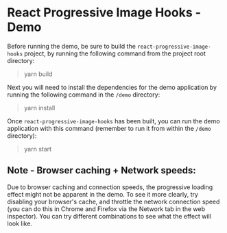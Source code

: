 # React Progressive Image Hooks - Demo

Before running the demo, be sure to build the `react-progressive-image-hooks` project, by running the following command from the project root directory: 
>yarn build

Next you will need to install the dependencies for the demo application by running the following command in the `/demo` directory:
>yarn install

Once `react-progressive-image-hooks` has been built, you can run the demo application with this command (remember to run it from within the `/demo` directory):
>yarn start

## Note - Browser caching + Network speeds:

Due to browser caching and connection speeds, the progressive loading effect might not be apparent in the demo. To see it more clearly, try disabling your browser's cache, and throttle the network connection speed (you can do this in Chrome and Firefox via the Network tab in the web inspector). You can try different combinations to see what the effect will look like.